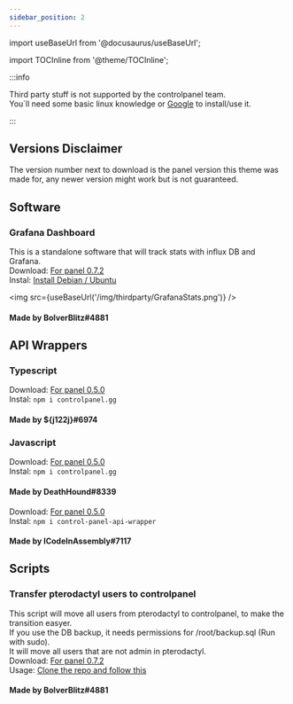```yaml
---
sidebar_position: 2
---
```


import useBaseUrl from '@docusaurus/useBaseUrl';

import TOCInline from '@theme/TOCInline';

:::info

Third party stuff is not supported by the controlpanel team.  
You´ll need some basic linux knowledge or [Google](https://google.com) to install/use it.

:::

<TOCInline toc={toc} />

## Versions Disclaimer
The version number next to download is the panel version this theme was made for, any newer version might work but is not guaranteed.

## Software

### Grafana Dashboard
This is a standalone software that will track stats with influx DB and Grafana.  
Download: [For panel 0.7.2](https://github.com/EBG-PW/ControlPanel.gg-Stats-and-Scripts)  
Instal: [Install Debian / Ubuntu](https://github.com/EBG-PW/ControlPanel.gg-Stats-and-Scripts#setup-on-ubuntudebian)  

<img src={useBaseUrl('/img/thirdparty/GrafanaStats.png')} />

#### Made by BolverBlitz#4881

## API Wrappers

### Typescript
Download: [For panel 0.5.0](https://www.npmjs.com/package/controlpanel.gg)  
Instal: `npm i controlpanel.gg`

#### Made by ${j122j}#6974

### Javascript 
Download: [For panel 0.5.0](https://www.npmjs.com/package/control-panel-api-wrapper)  
Instal: `npm i controlpanel.gg`

#### Made by DeathHound#8339

Download: [For panel 0.5.0](https://www.npmjs.com/package/controlpanel-api)  
Instal: `npm i control-panel-api-wrapper`

#### Made by ICodeInAssembly#7117

## Scripts

### Transfer pterodactyl users to controlpanel
This script will move all users from pterodactyl to controlpanel, to make the transition easyer.  
If you use the DB backup, it needs permissions for /root/backup.sql (Run with sudo).  
It will move all users that are not admin in pterodactyl.  
Download: [For panel 0.7.2](https://github.com/EBG-PW/ControlPanel.gg-Stats-and-Scripts/blob/main/scripts/tran_users.js)  
Usage: [Clone the repo and follow this](https://github.com/EBG-PW/ControlPanel.gg-Stats-and-Scripts#skript-transfer-users)

#### Made by BolverBlitz#4881